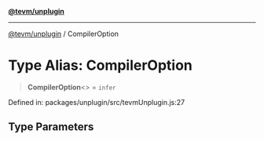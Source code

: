 [**@tevm/unplugin**](../README.md)

***

[@tevm/unplugin](../globals.md) / CompilerOption

# Type Alias: CompilerOption

> **CompilerOption**\<\> = `infer`

Defined in: packages/unplugin/src/tevmUnplugin.js:27

## Type Parameters
